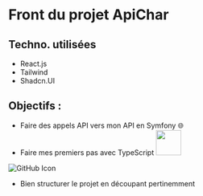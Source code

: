 # Front du projet ApiChar

## Techno. utilisées
- React.js
- Tailwind
- Shadcn.UI

## Objectifs : 
- Faire des appels API vers mon API en Symfony :globe_with_meridians:
- Faire mes premiers pas avec TypeScript <img src="https://icongr.am/devicon/typescript-plain.svg?size=128&color=currentColor" width="50">

![GitHub Icon](https://icongr.am/devicon/typescript-plain.svg?size=128&color=currentColor
)
- Bien structurer le projet en découpant pertinemment